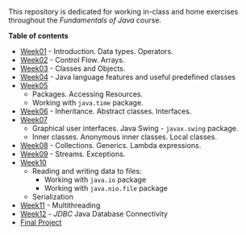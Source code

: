 This repository is dedicated for working in-class and home exercises throughout the *Fundamentals of Java* course.

**Table of contents**
- [Week01](https://github.com/Aemilus/Fundamentals_of_JAVA_Programming/tree/master/src/me/academy/javaprogrammer/week01) - Introduction. Data types. Operators.
- [Week02](https://github.com/Aemilus/Fundamentals_of_JAVA_Programming/tree/master/src/me/academy/javaprogrammer/week02) - Control Flow. Arrays.
- [Week03](https://github.com/Aemilus/Fundamentals_of_JAVA_Programming/tree/master/src/me/academy/javaprogrammer/week03) - Classes and Objects.
- [Week04](https://github.com/Aemilus/Fundamentals_of_JAVA_Programming/tree/master/src/me/academy/javaprogrammer/week04) - Java language features and useful predefined classes
- [Week05](https://github.com/Aemilus/Fundamentals_of_JAVA_Programming/tree/master/src/me/academy/javaprogrammer/week05) 
  - Packages. Accessing Resources.
  - Working with ``java.time`` package.
- [Week06](https://github.com/Aemilus/Fundamentals_of_JAVA_Programming/tree/master/src/me/academy/javaprogrammer/week06) - Inheritance. Abstract classes. Interfaces.
- [Week07](https://github.com/Aemilus/Fundamentals_of_JAVA_Programming/tree/master/src/me/academy/javaprogrammer/week07)
    - Graphical user interfaces. Java Swing - ``javax.swing`` package.
    - Inner classes. Anonymous inner classes. Local classes.
- [Week08](https://github.com/Aemilus/Fundamentals_of_JAVA_Programming/tree/master/src/me/academy/javaprogrammer/week08) - Collections. Generics. Lambda expressions.
- [Week09](https://github.com/Aemilus/Fundamentals_of_JAVA_Programming/tree/master/src/me/academy/javaprogrammer/week09) - Streams. Exceptions.
- [Week10](https://github.com/Aemilus/Fundamentals_of_JAVA_Programming/tree/master/src/me/academy/javaprogrammer/week10)
  - Reading and writing data to files:
    - Working with `java.io` package
    - Working with `java.nio.file` package
  - Serialization
- [Week11](https://github.com/Aemilus/Fundamentals_of_JAVA_Programming/tree/master/src/me/academy/javaprogrammer/week11) - Multithreading
- [Week12](https://github.com/Aemilus/Fundamentals_of_JAVA_Programming/tree/master/src/me/academy/javaprogrammer/week12) - _JDBC_ Java Database Connectivity
- [Final Project](https://github.com/Aemilus/Fundamentals_of_JAVA_Programming/tree/master/src/me/academy/javaprogrammer/finalproject)
